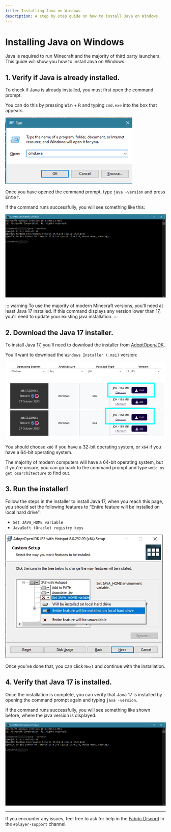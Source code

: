 ```yaml
---
title: Installing Java on Windows
description: A step by step guide on how to install Java on Windows.
---
```


# Installing Java on Windows

Java is required to run Minecraft and the majority of third party launchers. This guide will show you how to install Java on Windows.

## 1. Verify if Java is already installed.

To check if Java is already installed, you must first open the command prompt.

You can do this by pressing <kbd>Win</kbd> + <kbd>R</kbd> and typing `cmd.exe` into the box that appears.

![Windows Run Dialog with "cmd.exe" in the run bar.](/assets/players/installing-java/windows-run-dialog.png)

Once you have opened the command prompt, type `java -version` and press <kbd>Enter</kbd>.

If the command runs successfully, you will see something like this:

![Command prompt with "java -version" typed in.](/assets/players/installing-java/windows-java-version.png)

::: warning
To use the majority of modern Minecraft versions, you'll need at least Java 17 installed. If this command displays any version lower than 17, you'll need to update your existing java installation.
:::

## 2. Download the Java 17 installer.

To install Java 17, you'll need to download the installer from [AdoptOpenJDK](https://adoptium.net/en-GB/temurin/releases/?os=windows&package=jdk&version=17).

You'll want to download the `Windows Installer (.msi)` version:

![AdoptOpenJDK download page with Windows Installer (.msi) highlighted.](/assets/players/installing-java/windows-download-java.png)

You should choose `x86` if you have a 32-bit operating system, or `x64` if you have a 64-bit operating system.

The majority of modern computers will have a 64-bit operating system, but if you're unsure, you can go back to the command prompt and type `wmic os get osarchitecture` to find out.

## 3. Run the installer!

Follow the steps in the installer to install Java 17, when you reach this page, you should set the following features to “Entire feature will be installed on local hard drive”:

- `Set JAVA_HOME variable`
- `JavaSoft (Oracle) registry keys`

![Java 17 installer with "Set JAVA_HOME variable" and "JavaSoft (Oracle) registry keys" highlighted.](/assets/players/installing-java/windows-wizard-screenshot.png)

Once you've done that, you can click `Next` and continue with the installation.

## 4. Verify that Java 17 is installed.

Once the installation is complete, you can verify that Java 17 is installed by opening the command prompt again and typing `java -version`.

If the command runs successfully, you will see something like shown before, where the java version is displayed:

![Command prompt with "java -version" typed in.](/assets/players/installing-java/windows-java-version.png)

---

If you encounter any issues, feel free to ask for help in the [Fabric Discord](https://discord.gg/v6v4pMv) in the `#player-support` channel.